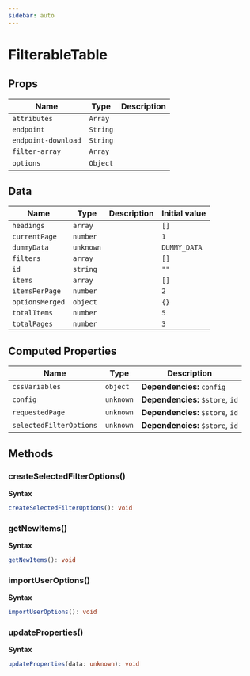 ```yaml
---
sidebar: auto
---
```


# FilterableTable

## Props

| Name                | Type     | Description |
| ------------------- | -------- | ----------- |
| `attributes`        | `Array`  |             |
| `endpoint`          | `String` |             |
| `endpoint-download` | `String` |             |
| `filter-array`      | `Array`  |             |
| `options`           | `Object` | &nbsp;      |

## Data

| Name            | Type      | Description | Initial value |
| --------------- | --------- | ----------- | ------------- |
| `headings`      | `array`   |             | `[]`          |
| `currentPage`   | `number`  |             | `1`           |
| `dummyData`     | `unknown` |             | `DUMMY_DATA`  |
| `filters`       | `array`   |             | `[]`          |
| `id`            | `string`  |             | `""`          |
| `items`         | `array`   |             | `[]`          |
| `itemsPerPage`  | `number`  |             | `2`           |
| `optionsMerged` | `object`  |             | `{}`          |
| `totalItems`    | `number`  |             | `5`           |
| `totalPages`    | `number`  |             | `3`           |

## Computed Properties

| Name                    | Type      | Description                      |
| ----------------------- | --------- | -------------------------------- |
| `cssVariables`          | `object`  | **Dependencies:** `config`       |
| `config`                | `unknown` | **Dependencies:** `$store`, `id` |
| `requestedPage`         | `unknown` | **Dependencies:** `$store`, `id` |
| `selectedFilterOptions` | `unknown` | **Dependencies:** `$store`, `id` |

## Methods

### createSelectedFilterOptions()

**Syntax**

```typescript
createSelectedFilterOptions(): void
```

### getNewItems()

**Syntax**

```typescript
getNewItems(): void
```

### importUserOptions()

**Syntax**

```typescript
importUserOptions(): void
```

### updateProperties()

**Syntax**

```typescript
updateProperties(data: unknown): void